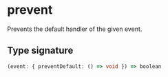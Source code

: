 # prevent

Prevents the default handler of the given event.

## Type signature

<!-- prettier-ignore-start -->
```typescript
(event: { preventDefault: () => void }) => boolean
```
<!-- prettier-ignore-end -->

